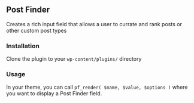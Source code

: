 ## Post Finder

Creates a rich input field that allows a user to currate and rank posts or other custom post types

### Installation

Clone the plugin to your `wp-content/plugins/` directory

### Usage

In your theme, you can call `pf_render( $name, $value, $options )` where you want to display a Post Finder field.
